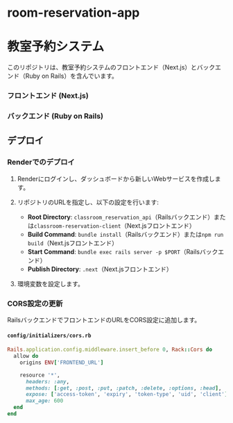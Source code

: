 # room-reservation-app
# 教室予約システム

このリポジトリは、教室予約システムのフロントエンド（Next.js）とバックエンド（Ruby on Rails）を含んでいます。

### フロントエンド (Next.js)
### バックエンド (Ruby on Rails)


## デプロイ

### Renderでのデプロイ

1. Renderにログインし、ダッシュボードから新しいWebサービスを作成します。
2. リポジトリのURLを指定し、以下の設定を行います:

    - **Root Directory**: `classroom_reservation_api`（Railsバックエンド）または`classroom-reservation-client`（Next.jsフロントエンド）
    - **Build Command**: `bundle install`（Railsバックエンド）または`npm run build`（Next.jsフロントエンド）
    - **Start Command**: `bundle exec rails server -p $PORT`（Railsバックエンド）
    - **Publish Directory**: `.next`（Next.jsフロントエンド）

3. 環境変数を設定します。

### CORS設定の更新

RailsバックエンドでフロントエンドのURLをCORS設定に追加します。

#### `config/initializers/cors.rb`

```ruby
Rails.application.config.middleware.insert_before 0, Rack::Cors do
  allow do
    origins ENV['FRONTEND_URL']

    resource '*',
      headers: :any,
      methods: [:get, :post, :put, :patch, :delete, :options, :head],
      expose: ['access-token', 'expiry', 'token-type', 'uid', 'client'],
      max_age: 600
  end
end
